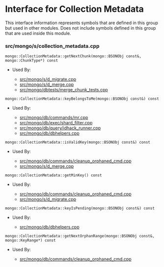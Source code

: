
# Interface for Collection Metadata
This interface information represents symbols that are defined in this group but used in other modules.  Does not include symbols defined in this group that are used inside this module.

### src/mongo/s/collection\_metadata.cpp

<div></div>

    mongo::CollectionMetadata::getNextChunk(mongo::BSONObj const&, mongo::ChunkType*) const

- Used By:

    - [src/mongo/s/d\_migrate.cpp](../../../../sharding/chunk\_management)
    - [src/mongo/s/d\_merge.cpp](../../../../sharding/chunk\_management)
    - [src/mongo/dbtests/merge\_chunk\_tests.cpp](../../../../sharding/chunk\_management)

<div></div>

    mongo::CollectionMetadata::keyBelongsToMe(mongo::BSONObj const&) const

- Used By:

    - [src/mongo/db/commands/mr.cpp](../../../../query\_and\_operation\_handling/database\_commands)
    - [src/mongo/db/exec/shard\_filter.cpp](../../../../core\_query\_system/query\_execution)
    - [src/mongo/db/query/idhack\_runner.cpp](../../../../core\_query\_system/query\_execution)
    - [src/mongo/db/dbhelpers.cpp](../../../../query\_and\_operation\_handling/client\_and\_operation\_tracking)

<div></div>

    mongo::CollectionMetadata::isValidKey(mongo::BSONObj const&) const

- Used By:

    - [src/mongo/db/commands/cleanup\_orphaned\_cmd.cpp](../../../../query\_and\_operation\_handling/database\_commands)
    - [src/mongo/s/d\_merge.cpp](../../../../sharding/chunk\_management)

<div></div>

    mongo::CollectionMetadata::getMinKey() const

- Used By:

    - [src/mongo/db/commands/cleanup\_orphaned\_cmd.cpp](../../../../query\_and\_operation\_handling/database\_commands)
    - [src/mongo/s/d\_migrate.cpp](../../../../sharding/chunk\_management)

<div></div>

    mongo::CollectionMetadata::keyIsPending(mongo::BSONObj const&) const

- Used By:

    - [src/mongo/db/dbhelpers.cpp](../../../../query\_and\_operation\_handling/client\_and\_operation\_tracking)

<div></div>

    mongo::CollectionMetadata::getNextOrphanRange(mongo::BSONObj const&, mongo::KeyRange*) const

- Used By:

    - [src/mongo/db/commands/cleanup\_orphaned\_cmd.cpp](../../../../query\_and\_operation\_handling/database\_commands)
